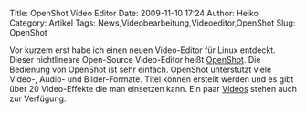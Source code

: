 Title: OpenShot Video Editor
Date: 2009-11-10 17:24
Author: Heiko
Category: Artikel
Tags: News,Videobearbeitung,Videoeditor,OpenShot
Slug: OpenShot

Vor kurzem erst habe ich einen neuen Video-Editor für Linux entdeckt. Dieser
nichtlineare Open-Source Video-Editor heißt
[OpenShot](http://www.openshotvideo.com/). Die Bedienung von OpenShot ist sehr
einfach. OpenShot unterstützt viele Video-, Audio- und Bilder-Formate. Titel
können erstellt werden und es gibt über 20 Video-Effekte die man einsetzen
kann. Ein paar [Videos](http://www.openshotvideo.com/2008/04/videos.html)
stehen auch zur Verfügung.

